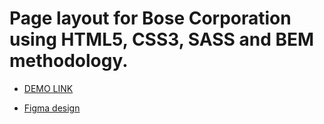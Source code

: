# Page layout for Bose Corporation using HTML5, CSS3, SASS and BEM methodology.

- [DEMO LINK](https://mikhail-shchuka.github.io/bose_landing/)

- [Figma design](https://www.figma.com/file/OMjQNb3hg1LKMV4OwyQ3Ao/BOSE?node-id=0%3A1)
